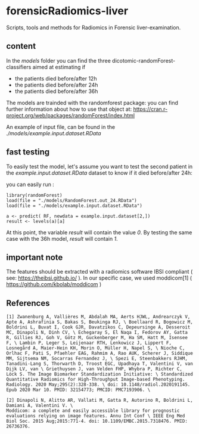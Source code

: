 # forensicRadiomics-liver
Scripts, tools and methods for Radiomics in Forensic liver-examination.

## content

In the *models* folder you can find the three dicotomic-randomForest-classifiers aimed at estimating if

* the patients died before/after 12h
* the patients died before/after 24h
* the patients died before/after 36h

The models are trainded with the randomforest package: you can find further information about how to use that object at: https://cran.r-project.org/web/packages/randomForest/index.html

An example of input file, can be found in the *./models/example.input.dataset.RData*

## fast testing

To easily test the model, let's assume you want to test the second patient in the *example.input.dataset.RData* dataset to know if it died before/after 24h:

you can easily run :


```
library(randomForest)
load(file = "./models/RandomForest.out_24.RData")
load(file = "./models/example.input.dataset.RData")

a <- predict( RF, newdata = example.input.dataset[2,])
result <- levels(a)[a]
```

At this point, the variable *result* will contain the value *0*. By testing the same case with the 36h model, *result* will contain *1*.

## important note

The features should be extracted with a radiomics software IBSI compliant ( see: https://theibsi.github.io/ ). In our specific case, we used moddicom[1] ( https://github.com/kbolab/moddicom )


## References

```
[1] Zwanenburg A, Vallières M, Abdalah MA, Aerts HJWL, Andrearczyk V, Apte A, Ashrafinia S, Bakas S, Beukinga RJ, \ Boellaard R, Bogowicz M, Boldrini L, Buvat I, Cook GJR, Davatzikos C, Depeursinge A, Desseroit MC, Dinapoli N, Dinh CV, \ Echegaray S, El Naqa I, Fedorov AY, Gatta R, Gillies RJ, Goh V, Götz M, Guckenberger M, Ha SM, Hatt M, Isensee F, \ Lambin P, Leger S, Leijenaar RTH, Lenkowicz J, Lippert F, Losnegård A, Maier-Hein KH, Morin O, Müller H, Napel S, \ Nioche C, Orlhac F, Pati S, Pfaehler EAG, Rahmim A, Rao AUK, Scherer J, Siddique MM, Sijtsema NM, Socarras Fernandez J, \ Spezi E, Steenbakkers RJHM, Tanadini-Lang S, Thorwarth D, Troost EGC, Upadhaya T, Valentini V, van Dijk LV, van \ Griethuysen J, van Velden FHP, Whybra P, Richter C, Löck S. The Image Biomarker Standardization Initiative: \ Standardized Quantitative Radiomics for High-Throughput Image-based Phenotyping. Radiology. 2020 May;295(2):328-338. \ doi: 10.1148/radiol.2020191145. Epub 2020 Mar 10. PMID: 32154773; PMCID: PMC7193906. \

[2] Dinapoli N, Alitto AR, Vallati M, Gatta R, Autorino R, Boldrini L, Damiani A, Valentini V. \
Moddicom: a complete and easily accessible library for prognostic evaluations relying on image features. Annu Int Conf \ IEEE Eng Med Biol Soc. 2015 Aug;2015:771-4. doi: 10.1109/EMBC.2015.7318476. PMID: 26736376.
```
